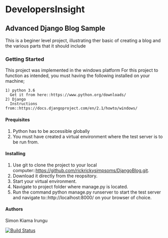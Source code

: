 # DevelopersInsight
## Advanced Django Blog Sample
This is a beginer level project, illustrating ther basic of creating a blog and the various parts that it should include
### Getting Started
This project was implemented in the windows platform
For this project to function as intended, you must having the following installed on your machine;

    1) python 3.6
      Get it from here::https://www.python.org/downloads/
    2) Django 
      Instructions from::https://docs.djangoproject.com/en/2.1/howto/windows/
    
#### Prequisites

  1) Python has to be accessible globally 
  2) You must have created a virtual environment where the test server is to be run from.
  
#### Installing

1) Use git to clone the project to your local computer::https://github.com/rickrickysimpsoms/DjangoBlog.git.
2) Download it directly from the reopsitory.
3) Start your virtual environment.
4) Navigate to project folder where manage.py is located.
5) Run the command python manage.py runserver to start the test server and navigate to::http://localhost:8000/
    on your browser of choice.
    
#### Authors

Simon Kiama Irungu

[![Build Status](https://travis-ci.com/rickrickysimpsoms/DevelopersInsight.svg?branch=master)](https://travis-ci.com/rickrickysimpsoms/DevelopersInsight)

